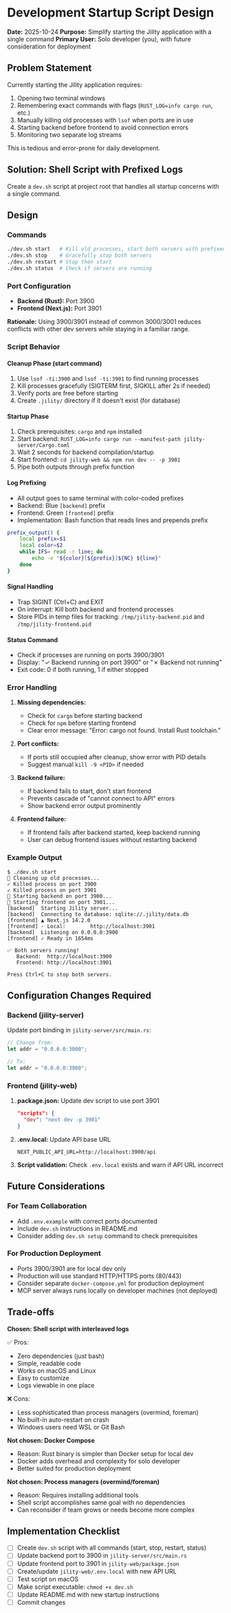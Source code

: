 # Development Startup Script Design

**Date:** 2025-10-24
**Purpose:** Simplify starting the Jility application with a single command
**Primary User:** Solo developer (you), with future consideration for deployment

## Problem Statement

Currently starting the Jility application requires:
1. Opening two terminal windows
2. Remembering exact commands with flags (`RUST_LOG=info cargo run`, etc.)
3. Manually killing old processes with `lsof` when ports are in use
4. Starting backend before frontend to avoid connection errors
5. Monitoring two separate log streams

This is tedious and error-prone for daily development.

## Solution: Shell Script with Prefixed Logs

Create a `dev.sh` script at project root that handles all startup concerns with a single command.

## Design

### Commands

```bash
./dev.sh start   # Kill old processes, start both servers with prefixed logs
./dev.sh stop    # Gracefully stop both servers
./dev.sh restart # Stop then start
./dev.sh status  # Check if servers are running
```

### Port Configuration

- **Backend (Rust):** Port 3900
- **Frontend (Next.js):** Port 3901

**Rationale:** Using 3900/3901 instead of common 3000/3001 reduces conflicts with other dev servers while staying in a familiar range.

### Script Behavior

#### Cleanup Phase (start command)
1. Use `lsof -ti:3900` and `lsof -ti:3901` to find running processes
2. Kill processes gracefully (SIGTERM first, SIGKILL after 2s if needed)
3. Verify ports are free before starting
4. Create `.jility/` directory if it doesn't exist (for database)

#### Startup Phase
1. Check prerequisites: `cargo` and `npm` installed
2. Start backend: `RUST_LOG=info cargo run --manifest-path jility-server/Cargo.toml`
3. Wait 2 seconds for backend compilation/startup
4. Start frontend: `cd jility-web && npm run dev -- -p 3901`
5. Pipe both outputs through prefix function

#### Log Prefixing
- All output goes to same terminal with color-coded prefixes
- Backend: Blue `[backend]` prefix
- Frontend: Green `[frontend]` prefix
- Implementation: Bash function that reads lines and prepends prefix

```bash
prefix_output() {
    local prefix=$1
    local color=$2
    while IFS= read -r line; do
        echo -e "${color}[${prefix}]${NC} ${line}"
    done
}
```

#### Signal Handling
- Trap SIGINT (Ctrl+C) and EXIT
- On interrupt: Kill both backend and frontend processes
- Store PIDs in temp files for tracking: `/tmp/jility-backend.pid` and `/tmp/jility-frontend.pid`

#### Status Command
- Check if processes are running on ports 3900/3901
- Display: "✓ Backend running on port 3900" or "✗ Backend not running"
- Exit code: 0 if both running, 1 if either stopped

### Error Handling

1. **Missing dependencies:**
   - Check for `cargo` before starting backend
   - Check for `npm` before starting frontend
   - Clear error message: "Error: cargo not found. Install Rust toolchain."

2. **Port conflicts:**
   - If ports still occupied after cleanup, show error with PID details
   - Suggest manual `kill -9 <PID>` if needed

3. **Backend failure:**
   - If backend fails to start, don't start frontend
   - Prevents cascade of "cannot connect to API" errors
   - Show backend error output prominently

4. **Frontend failure:**
   - If frontend fails after backend started, keep backend running
   - User can debug frontend issues without restarting backend

### Example Output

```
$ ./dev.sh start
🧹 Cleaning up old processes...
✓ Killed process on port 3900
✓ Killed process on port 3901
🚀 Starting backend on port 3900...
🚀 Starting frontend on port 3901...
[backend]  Starting Jility server...
[backend]  Connecting to database: sqlite://.jility/data.db
[frontend] ▲ Next.js 14.2.0
[frontend] - Local:        http://localhost:3901
[backend]  Listening on 0.0.0.0:3900
[frontend] ✓ Ready in 1654ms

✅ Both servers running!
   Backend:  http://localhost:3900
   Frontend: http://localhost:3901

Press Ctrl+C to stop both servers.
```

## Configuration Changes Required

### Backend (jility-server)

Update port binding in `jility-server/src/main.rs`:

```rust
// Change from:
let addr = "0.0.0.0:3000";

// To:
let addr = "0.0.0.0:3900";
```

### Frontend (jility-web)

1. **package.json:** Update dev script to use port 3901
   ```json
   "scripts": {
     "dev": "next dev -p 3901"
   }
   ```

2. **.env.local:** Update API base URL
   ```
   NEXT_PUBLIC_API_URL=http://localhost:3900/api
   ```

3. **Script validation:** Check `.env.local` exists and warn if API URL incorrect

## Future Considerations

### For Team Collaboration
- Add `.env.example` with correct ports documented
- Include `dev.sh` instructions in README.md
- Consider adding `dev.sh setup` command to check prerequisites

### For Production Deployment
- Ports 3900/3901 are for local dev only
- Production will use standard HTTP/HTTPS ports (80/443)
- Consider separate `docker-compose.yml` for production deployment
- MCP server always runs locally on developer machines (not deployed)

## Trade-offs

**Chosen: Shell script with interleaved logs**

✅ Pros:
- Zero dependencies (just bash)
- Simple, readable code
- Works on macOS and Linux
- Easy to customize
- Logs viewable in one place

❌ Cons:
- Less sophisticated than process managers (overmind, foreman)
- No built-in auto-restart on crash
- Windows users need WSL or Git Bash

**Not chosen: Docker Compose**

- Reason: Rust binary is simpler than Docker setup for local dev
- Docker adds overhead and complexity for solo developer
- Better suited for production deployment

**Not chosen: Process managers (overmind/foreman)**

- Reason: Requires installing additional tools
- Shell script accomplishes same goal with no dependencies
- Can reconsider if team grows or needs become more complex

## Implementation Checklist

- [ ] Create `dev.sh` script with all commands (start, stop, restart, status)
- [ ] Update backend port to 3900 in `jility-server/src/main.rs`
- [ ] Update frontend port to 3901 in `jility-web/package.json`
- [ ] Create/update `jility-web/.env.local` with new API URL
- [ ] Test script on macOS
- [ ] Make script executable: `chmod +x dev.sh`
- [ ] Update README.md with new startup instructions
- [ ] Commit changes
